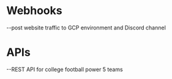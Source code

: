 # Webhooks
--post website traffic to GCP environment and Discord channel

# APIs
--REST API for college football power 5 teams
